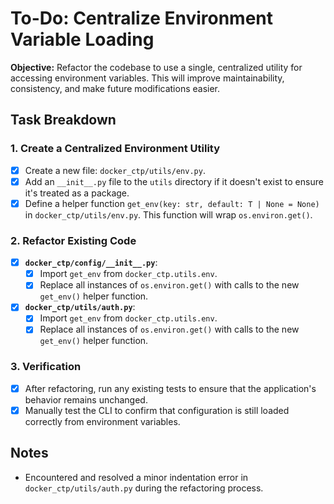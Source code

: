 # To-Do: Centralize Environment Variable Loading

**Objective:** Refactor the codebase to use a single, centralized utility for accessing environment variables. This will improve maintainability, consistency, and make future modifications easier.

## Task Breakdown

### 1. Create a Centralized Environment Utility

- [x] Create a new file: `docker_ctp/utils/env.py`.
- [x] Add an `__init__.py` file to the `utils` directory if it doesn't exist to ensure it's treated as a package.
- [x] Define a helper function `get_env(key: str, default: T | None = None)` in `docker_ctp/utils/env.py`. This function will wrap `os.environ.get()`.

### 2. Refactor Existing Code

- [x] **`docker_ctp/config/__init__.py`**:
  - [x] Import `get_env` from `docker_ctp.utils.env`.
  - [x] Replace all instances of `os.environ.get()` with calls to the new `get_env()` helper function.

- [x] **`docker_ctp/utils/auth.py`**:
  - [x] Import `get_env` from `docker_ctp.utils.env`.
  - [x] Replace all instances of `os.environ.get()` with calls to the new `get_env()` helper function.

### 3. Verification

- [x] After refactoring, run any existing tests to ensure that the application's behavior remains unchanged.
- [x] Manually test the CLI to confirm that configuration is still loaded correctly from environment variables.

## Notes

- Encountered and resolved a minor indentation error in `docker_ctp/utils/auth.py` during the refactoring process.

